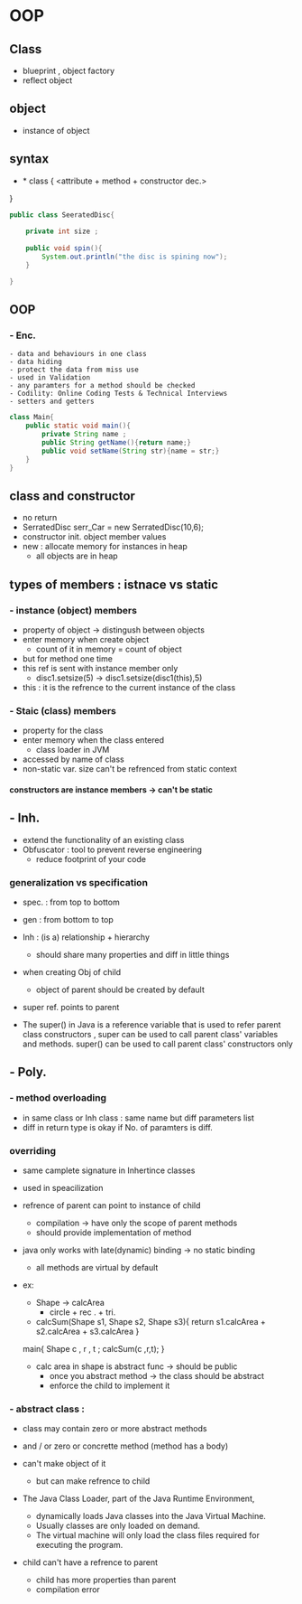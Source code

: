 # OOP

## Class
- blueprint , object factory
- reflect object

## object
- instance of object

## syntax
- <acces modifier> * class <name>
{
    <attribute + method + constructor dec.>
    
}

```java
public class SeeratedDisc{
    
    private int size ;
    
    public void spin(){
        System.out.println("the disc is spining now");
    }

}

```

## OOP
### - Enc.
    - data and behaviours in one class
    - data hiding 
    - protect the data from miss use
    - used in Validation
    - any paramters for a method should be checked
    - Codility: Online Coding Tests & Technical Interviews
    - setters and getters
```java
class Main{
    public static void main(){
        private String name ;
        public String getName(){return name;}
        public void setName(String str){name = str;}
    }
}
```

## class and constructor
- no return 
- SerratedDisc serr_Car = new SerratedDisc(10,6);
- constructor init. object member values
- new : allocate memory for instances in heap
    - all objects are in heap 

## types of members : istnace vs static
### - instance (object) members
- property of object -> distingush between objects
- enter memory when create object
    - count of it in memory = count of object
- but for method one time
- this ref is sent with instance member only
    - disc1.setsize(5) -> disc1.setsize(disc1(this),5)
- this : it is the refrence to the current instance of the class

### - Staic (class) members
- property for the class
- enter memory when the class entered
    - class loader in JVM
- accessed by name of class
- non-static var. size can't be refrenced from static context

#### constructors are instance members -> can't be static




## - Inh.
- extend the functionality of an existing class
- Obfuscator : tool to prevent reverse engineering
    - reduce footprint of your code
### generalization vs specification
- spec. : from top to bottom 
- gen   : from bottom to top

- Inh : (is a) relationship + hierarchy
    - should share many properties and diff in little things

- when creating Obj of child
    - object of parent should be created by default

- super ref. points to parent

- The super() in Java is a reference variable that is used to refer parent class constructors  , super can be used to call parent class' variables and methods. super() can be used to call parent class' constructors only


## - Poly.
### - method overloading
- in same class or Inh class : same name but diff parameters list
- diff in return type is okay if No. of paramters is diff.

### overriding
- same camplete signature in Inhertince classes
- used in speacilization
- refrence of parent can point to instance of child
    - compilation -> have only the scope of parent methods
    - should provide implementation of method
- java only works with late(dynamic) binding -> no static binding
    - all methods are virtual by default

- ex:
    - Shape -> calcArea
        - circle + rec . + tri.
    - calcSum(Shape s1, Shape s2, Shape s3){
        return s1.calcArea + s2.calcArea + s3.calcArea 
    }

    main{
        Shape c , r , t ;
        calcSum(c ,r,t);
    }

    - calc area in shape is abstract func -> should be public
        - once you abstract method -> the class should be abstract      
        - enforce the child to implement it

### - abstract class :
- class may contain zero or  more abstract methods
- and / or zero or concrette method (method has a body)
- can't make object of it
    - but can make refrence to child

- The Java Class Loader, part of the Java Runtime Environment, 
    - dynamically loads Java classes into the Java Virtual Machine. 
    - Usually classes are only loaded on demand. 
    - The virtual machine will only load the class files required for executing the program.

- child can't have a refrence to parent
    - child has more properties than parent
    - compilation error

